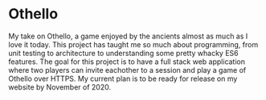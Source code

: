 # Othello
My take on Othello, a game enjoyed by the ancients almost as much as I love it today. This project has taught me so much about programming, from unit testing to architecture to understanding some pretty whacky ES6 features. The goal for this project is to have a full stack web application where two players can invite eachother to a session and play a game of Othello over HTTPS. My current plan is to be ready for release on my website by November of 2020.
